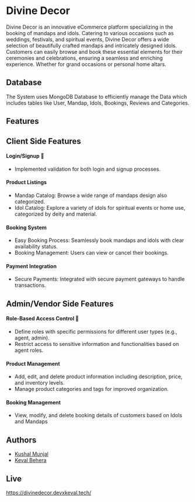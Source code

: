 
# Divine Decor

Divine Decor is an innovative eCommerce platform specializing in the booking of mandaps and idols. Catering to various occasions such as weddings, festivals, and spiritual events, Divine Decor offers a wide selection of beautifully crafted mandaps and intricately designed idols. Customers can easily browse and book these essential elements for their ceremonies and celebrations, ensuring a seamless and enriching experience. Whether for grand occasions or personal home altars. 


## Database
The System uses MongoDB Database to efficiently manage the Data which includes tables like User, Mandap, Idols, Bookings, Reviews and Categories.
## Features
## Client Side Features
#### Login/Signup 🚀
* Implemented validation for both login and signup processes.
#### Product Listings
* Mandap Catalog: Browse a wide range of mandaps design also categorized.
* Idol Catalog: Explore a variety of idols for spiritual events or home use, categorized by deity and material.
#### Booking System
* Easy Booking Process: Seamlessly book mandaps and idols with clear availability status.
* Booking Management: Users can view or cancel their bookings.
#### Payment Integration
* Secure Payments: Integrated with secure payment gateways to handle transactions.
## Admin/Vendor Side Features
#### Role-Based Access Control 🔐
* Define roles with specific permissions for different user types (e.g., agent, admin).
* Restrict access to sensitive information and functionalities based on agent roles.
#### Product Management
* Add, edit, and delete product information including description, price, and inventory levels.
* Manage product categories and tags for improved organization.
#### Booking Management
* View, modify, and delete booking details of customers based on Idols and Mandaps




## Authors

- [Kushal Munjal](https://www.github.com/KushalMunjal)
- [Keval Behera](https://www.github.com/KevalB)

## Live
https://divinedecor.devxkeval.tech/

